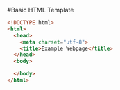 #Basic HTML Template

```html
<!DOCTYPE html>
<html>
  <head>
    <meta charset="utf-8">
    <title>Example Webpage</title>
  </head>
  <body>

  </body>
</html>
```
